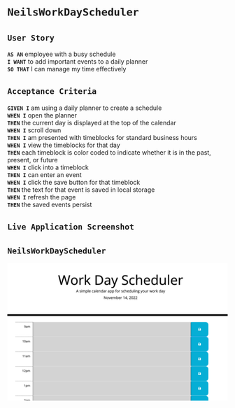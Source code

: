 # ```NeilsWorkDayScheduler```



## ```User Story```


**```AS AN```** employee with a busy schedule<br>
**```I WANT```** to add important events to a daily planner<br>
**```SO THAT```** I can manage my time effectively


## ```Acceptance Criteria```


**```GIVEN I```**  am using a daily planner to create a schedule<br>
**```WHEN I```**  open the planner<br>
**```THEN```** the current day is displayed at the top of the calendar<br>
**```WHEN I```**  scroll down<br>
**```THEN I```** am presented with timeblocks for standard business hours<br>
**```WHEN I```**  view the timeblocks for that day<br>
**```THEN```** each timeblock is color coded to indicate whether it is in the past, present, or future<br>
**```WHEN I```**  click into a timeblock<br>
**```THEN I```** can enter an event<br>
**```WHEN I```**  click the save button for that timeblock<br>
**```THEN```** the text for that event is saved in local storage<br>
**```WHEN I```**  refresh the page<br>
**```THEN```** the saved events persist<br>


## ```Live Application Screenshot```

## ```NeilsWorkDayScheduler```

![](assets/images/Neil's%20work%20day%20scheduler.png)